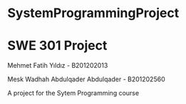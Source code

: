 # SystemProgrammingProject

# SWE 301 Project

Mehmet Fatih Yıldız - B201202013

Mesk Wadhah Abdulqader Abdulqader - B201202560

A project for the Sytem Programming course
